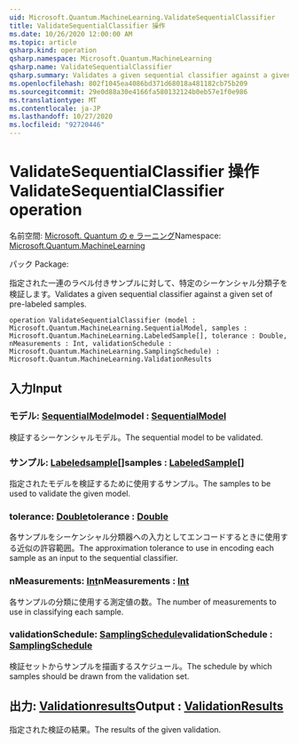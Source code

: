```yaml
---
uid: Microsoft.Quantum.MachineLearning.ValidateSequentialClassifier
title: ValidateSequentialClassifier 操作
ms.date: 10/26/2020 12:00:00 AM
ms.topic: article
qsharp.kind: operation
qsharp.namespace: Microsoft.Quantum.MachineLearning
qsharp.name: ValidateSequentialClassifier
qsharp.summary: Validates a given sequential classifier against a given set of pre-labeled samples.
ms.openlocfilehash: 802f1045ea4086bd371d68018a481182cb75b209
ms.sourcegitcommit: 29e0d88a30e4166fa580132124b0eb57e1f0e986
ms.translationtype: MT
ms.contentlocale: ja-JP
ms.lasthandoff: 10/27/2020
ms.locfileid: "92720446"
---
```

# <a name="validatesequentialclassifier-operation"></a><span data-ttu-id="93561-102">ValidateSequentialClassifier 操作</span><span class="sxs-lookup"><span data-stu-id="93561-102">ValidateSequentialClassifier operation</span></span>

<span data-ttu-id="93561-103">名前空間: [Microsoft. Quantum の e ラーニング](xref:Microsoft.Quantum.MachineLearning)</span><span class="sxs-lookup"><span data-stu-id="93561-103">Namespace: [Microsoft.Quantum.MachineLearning](xref:Microsoft.Quantum.MachineLearning)</span></span>

<span data-ttu-id="93561-104">パック [](https://nuget.org/packages/)</span><span class="sxs-lookup"><span data-stu-id="93561-104">Package: [](https://nuget.org/packages/)</span></span>


<span data-ttu-id="93561-105">指定された一連のラベル付きサンプルに対して、特定のシーケンシャル分類子を検証します。</span><span class="sxs-lookup"><span data-stu-id="93561-105">Validates a given sequential classifier against a given set of pre-labeled samples.</span></span>

```qsharp
operation ValidateSequentialClassifier (model : Microsoft.Quantum.MachineLearning.SequentialModel, samples : Microsoft.Quantum.MachineLearning.LabeledSample[], tolerance : Double, nMeasurements : Int, validationSchedule : Microsoft.Quantum.MachineLearning.SamplingSchedule) : Microsoft.Quantum.MachineLearning.ValidationResults
```


## <a name="input"></a><span data-ttu-id="93561-106">入力</span><span class="sxs-lookup"><span data-stu-id="93561-106">Input</span></span>

### <a name="model--sequentialmodel"></a><span data-ttu-id="93561-107">モデル: [SequentialModel](xref:Microsoft.Quantum.MachineLearning.SequentialModel)</span><span class="sxs-lookup"><span data-stu-id="93561-107">model : [SequentialModel](xref:Microsoft.Quantum.MachineLearning.SequentialModel)</span></span>

<span data-ttu-id="93561-108">検証するシーケンシャルモデル。</span><span class="sxs-lookup"><span data-stu-id="93561-108">The sequential model to be validated.</span></span>


### <a name="samples--labeledsample"></a><span data-ttu-id="93561-109">サンプル: [Labeledsample](xref:Microsoft.Quantum.MachineLearning.LabeledSample)[]</span><span class="sxs-lookup"><span data-stu-id="93561-109">samples : [LabeledSample](xref:Microsoft.Quantum.MachineLearning.LabeledSample)[]</span></span>

<span data-ttu-id="93561-110">指定されたモデルを検証するために使用するサンプル。</span><span class="sxs-lookup"><span data-stu-id="93561-110">The samples to be used to validate the given model.</span></span>


### <a name="tolerance--double"></a><span data-ttu-id="93561-111">tolerance: [Double](xref:microsoft.quantum.lang-ref.double)</span><span class="sxs-lookup"><span data-stu-id="93561-111">tolerance : [Double](xref:microsoft.quantum.lang-ref.double)</span></span>

<span data-ttu-id="93561-112">各サンプルをシーケンシャル分類器への入力としてエンコードするときに使用する近似の許容範囲。</span><span class="sxs-lookup"><span data-stu-id="93561-112">The approximation tolerance to use in encoding each sample as an input to the sequential classifier.</span></span>


### <a name="nmeasurements--int"></a><span data-ttu-id="93561-113">nMeasurements: [Int](xref:microsoft.quantum.lang-ref.int)</span><span class="sxs-lookup"><span data-stu-id="93561-113">nMeasurements : [Int](xref:microsoft.quantum.lang-ref.int)</span></span>

<span data-ttu-id="93561-114">各サンプルの分類に使用する測定値の数。</span><span class="sxs-lookup"><span data-stu-id="93561-114">The number of measurements to use in classifying each sample.</span></span>


### <a name="validationschedule--samplingschedule"></a><span data-ttu-id="93561-115">validationSchedule: [SamplingSchedule](xref:Microsoft.Quantum.MachineLearning.SamplingSchedule)</span><span class="sxs-lookup"><span data-stu-id="93561-115">validationSchedule : [SamplingSchedule](xref:Microsoft.Quantum.MachineLearning.SamplingSchedule)</span></span>

<span data-ttu-id="93561-116">検証セットからサンプルを描画するスケジュール。</span><span class="sxs-lookup"><span data-stu-id="93561-116">The schedule by which samples should be drawn from the validation set.</span></span>



## <a name="output--validationresults"></a><span data-ttu-id="93561-117">出力: [Validationresults](xref:Microsoft.Quantum.MachineLearning.ValidationResults)</span><span class="sxs-lookup"><span data-stu-id="93561-117">Output : [ValidationResults](xref:Microsoft.Quantum.MachineLearning.ValidationResults)</span></span>

<span data-ttu-id="93561-118">指定された検証の結果。</span><span class="sxs-lookup"><span data-stu-id="93561-118">The results of the given validation.</span></span>
